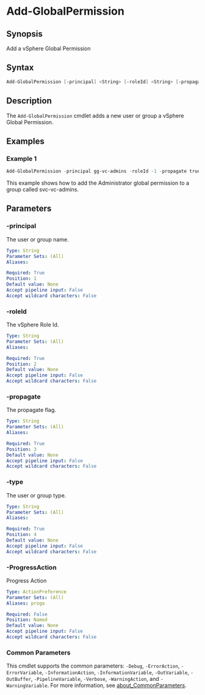 # Add-GlobalPermission

## Synopsis

Add a vSphere Global Permission

## Syntax

```powershell
Add-GlobalPermission [-principal] <String> [-roleId] <String> [-propagate] <String> [-type] <String> [-ProgressAction <ActionPreference>] [<CommonParameters>]
```

## Description

The `Add-GlobalPermission` cmdlet adds a new user or group a vSphere Global Permission.

## Examples

### Example 1

```powershell
Add-GlobalPermission -principal gg-vc-admins -roleId -1 -propagate true -type group
```

This example shows how to add the Administrator global permission to a group called svc-vc-admins.

## Parameters

### -principal

The user or group name.

```yaml
Type: String
Parameter Sets: (All)
Aliases:

Required: True
Position: 1
Default value: None
Accept pipeline input: False
Accept wildcard characters: False
```

### -roleId

The vSphere Role Id.

```yaml
Type: String
Parameter Sets: (All)
Aliases:

Required: True
Position: 2
Default value: None
Accept pipeline input: False
Accept wildcard characters: False
```

### -propagate

The propagate flag.

```yaml
Type: String
Parameter Sets: (All)
Aliases:

Required: True
Position: 3
Default value: None
Accept pipeline input: False
Accept wildcard characters: False
```

### -type

The user or group type.

```yaml
Type: String
Parameter Sets: (All)
Aliases:

Required: True
Position: 4
Default value: None
Accept pipeline input: False
Accept wildcard characters: False
```

### -ProgressAction

Progress Action

```yaml
Type: ActionPreference
Parameter Sets: (All)
Aliases: proga

Required: False
Position: Named
Default value: None
Accept pipeline input: False
Accept wildcard characters: False
```

### Common Parameters

This cmdlet supports the common parameters: `-Debug`, `-ErrorAction`, `-ErrorVariable`, `-InformationAction`, `-InformationVariable`, `-OutVariable`, `-OutBuffer`, `-PipelineVariable`, `-Verbose`, `-WarningAction`, and `-WarningVariable`. For more information, see [about_CommonParameters](http://go.microsoft.com/fwlink/?LinkID=113216).
